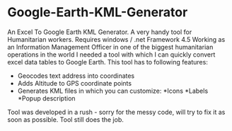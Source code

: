 Google-Earth-KML-Generator
==========================

An Excel To Google Earth KML Generator. A very handy tool for Humanitarian workers. Requires windows / .net Framework 4.5
Working as an Information Management Officer in one of the biggest humanitarian operations in the world 
I needed a tool with which I can quickly convert excel data tables to Google Earth. 
This tool has to following features: 

- Geocodes text address into coordinates
- Adds Altitude to GPS coordinate points
- Generates KML files in which you can customize:
  *Icons
  *Labels
  *Popup description

Tool was developed in a rush - sorry for the messy code, will try to fix it as soon as possible. Tool still does the job. 
